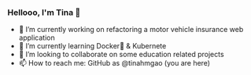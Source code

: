 ### Hellooo, I'm Tina 👋

<!--
**tinahmgao/tinahmgao** is a ✨ _special_ ✨ repository because its `README.md` (this file) appears on your GitHub profile.

Here are some ideas to get you started:

- 🔭 I’m currently working on ...
- 🌱 I’m currently learning ...
- 👯 I’m looking to collaborate on ...
- 🤔 I’m looking for help with ...
- 💬 Ask me about ...
- 📫 How to reach me: ...
- 😄 Pronouns: ...
- ⚡ Fun fact: ...
-->

- :dart: I’m currently working on refactoring a motor vehicle insurance web application
- 🌱 I’m currently learning Docker:dolphin: & Kubernete
- 👯 I’m looking to collaborate on some education related projects
- 📫 How to reach me: GitHub as @tinahmgao (you are here)
